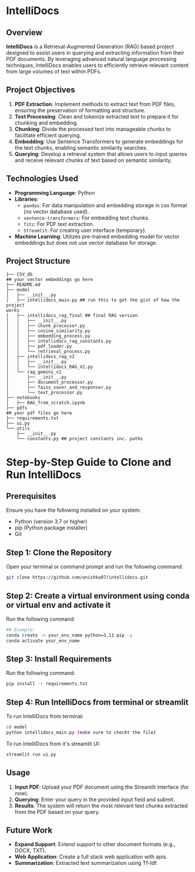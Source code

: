 # IntelliDocs

## Overview

**IntelliDocs** is a Retrieval-Augmented Generation (RAG) based project designed to assist users in querying and extracting information from their PDF documents. By leveraging advanced natural language processing techniques, IntelliDocs enables users to efficiently retrieve relevant content from large volumes of text within PDFs.

## Project Objectives

1. **PDF Extraction**: Implement methods to extract text from PDF files, ensuring the preservation of formatting and structure.
2. **Text Processing**: Clean and tokenize extracted text to prepare it for chunking and embedding.
3. **Chunking**: Divide the processed text into manageable chunks to facilitate efficient querying.
4. **Embedding**: Use Sentence Transformers to generate embeddings for the text chunks, enabling semantic similarity searches.
5. **Querying**: Develop a retrieval system that allows users to input queries and receive relevant chunks of text based on semantic similarity.

## Technologies Used

- **Programming Language**: Python
- **Libraries**:
  - `pandas`: For data manipulation and embedding storage in csv format (no vector database used).
  - `sentence-transformers`: For embedding text chunks.
  - `fitz`: For PDF text extraction.
  - `Streamlit`: For creating user interface (temporary).
- **Machine Learning**: Utilizes pre-trained embedding model for vector embeddings but does not use vector database for storage.

## Project Structure

```plaintext
├── CSV_db
## your vector embeddings go here
├── README.md
├── model
│   ├── __init__.py
│   ├── intellidocs_main.py ## run this to get the gist of how the project 
works
│   ├── intellidocs_rag_final ## final RAG version
│   │   ├── __init__.py
│   │   ├── chunk_processor.py
│   │   ├── cosine_similarity.py
│   │   ├── embedding_process.py
│   │   ├── intellidocs_rag_constants.py
│   │   ├── pdf_loader.py
│   │   └── retrieval_process.py
│   ├── intellidocs_rag_v2
│   │   ├── __init__.py
│   │   └── intellidocs_RAG_V2.py
│   └── rag_gemini_v1
│       ├── __init__.py
│       ├── document_processor.py
│       ├── faiss_saver_and_responser.py
│       └── text_processor.py
├── notebooks
│   ├── RAG_from_scratch.ipynb
├── pdfs
## your pdf files go here
├── requirements.txt
├── ui.py
└── utils
    ├── __init__.py
    └── constants.py ## project constants inc. paths 

```

# Step-by-Step Guide to Clone and Run IntelliDocs

## Prerequisites

Ensure you have the following installed on your system:
- Python (version 3.7 or higher)
- pip (Python package installer)
- Git

## Step 1: Clone the Repository

Open your terminal or command prompt and run the following command:

```bash
git clone https://github.com/anishka07/intellidocs.git
```

## Step 2: Create a virtual environment using conda or virtual env and activate it

Run the following command:

```bash
## Example:
conda create -n your_env_name python=3.11 pip -y
conda activate your_env_name 
```

## Step 3: Install Requirements

Run the following command:

```bash
pip install -r requirements.txt
```

## Step 4: Run IntelliDocs from terminal or streamlit

To run IntelliDocs from terminal:

```bash
cd model
python intellidocs_main.py (make sure to checkt the file)
```

To run IntelliDocs from it's streamlit UI:

```bash
streamlit run ui.py
```


## Usage

1. **Input PDF**: Upload your PDF document using the Streamlit interface (for now).
2. **Querying**: Enter your query in the provided input field and submit.
3. **Results**: The system will return the most relevant text chunks extracted from the PDF based on your query.

## Future Work

- **Expand Support**: Extend support to other document formats (e.g., DOCX, TXT).
- **Web Application**: Create a full stack web application with apis.
- **Summarization**: Extracted text summarization using Tf-Idf.


